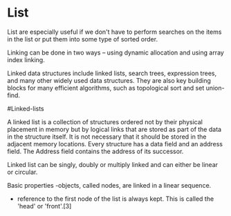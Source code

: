 #  List

List are especially useful if we don't have to perform searches on the items in the list or put them into some type of sorted order.

Linking can be done in two ways – using dynamic allocation and using array index linking.

Linked data structures include linked lists, search trees, expression trees, and many other widely used data structures. They are also key building blocks for many efficient algorithms, such as topological sort and set union-find.

#Linked-lists

A linked list is a collection of structures ordered not by their physical placement in memory but by logical links that are stored as part of the data in the structure itself. It is not necessary that it should be stored in the adjacent memory locations. Every structure has a data field and an address field. The Address field contains the address of its successor.

Linked list can be singly, doubly or multiply linked and can either be linear or circular.

Basic properties
-objects, called nodes, are linked in a linear sequence.
- reference to the first node of the list is always kept. This is called the 'head' or 'front'.[3]

